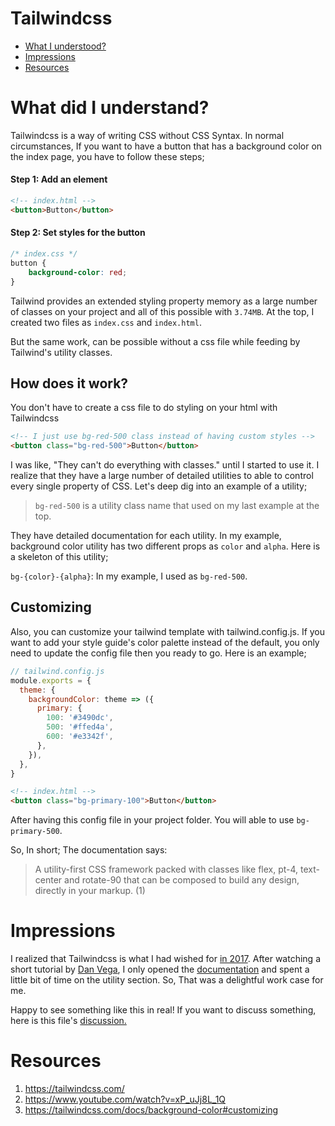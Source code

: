 # Tailwindcss
* [What I understood?](#what-I-understood)
* [Impressions](#impressions)
* [Resources](#resources)

# What did I understand?
Tailwindcss is a way of writing CSS without CSS Syntax.  In normal circumstances, If you want to have a button that has a background color on the index page, you have to follow these steps;

#### Step 1: Add an element
```html
<!-- index.html -->
<button>Button</button>
```
#### Step 2: Set styles for the button
```css
/* index.css */
button {
	background-color: red;
}
```
Tailwind provides an extended styling property memory as a large number of classes on your project and all of this possible with `3.74MB`. At the top, I created two files as `index.css` and `index.html`. 

But the same work, can be possible without a css file while feeding by Tailwind's utility classes. 

## How does it work?
You don't have to create a css file to do styling on your html with Tailwindcss 
```html
<!-- I just use bg-red-500 class instead of having custom styles -->
<button class="bg-red-500">Button</button>
```
I was like, "They can't do everything with classes." until I started to use it. I realize that they have a large number of detailed utilities to able to control every single property of CSS. Let's deep dig into an example of a utility;

>  `bg-red-500` is a utility class name that used on my last example at the top. 

They have detailed documentation for each utility. In my example, background color utility has two different props as `color` and `alpha`. Here is a skeleton of this utility;

`bg-{color}-{alpha}`: In my example, I used as `bg-red-500`.

## Customizing
Also, you can customize your tailwind template with tailwind.config.js. If you want to add your style guide's color palette instead of the default, you only need to update the config file then you ready to go. Here is an example;
```js
// tailwind.config.js
module.exports = {
  theme: {
    backgroundColor: theme => ({
      primary: {
        100: '#3490dc',
        500: '#ffed4a',
        600: '#e3342f',
      },
    }),
  },
}
```
```html
<!-- index.html -->
<button class="bg-primary-100">Button</button>
```
After having this config file in your project folder. You will able to use `bg-primary-500`. 

So, In short; The documentation says:

> A utility-first CSS framework packed with classes like flex, pt-4, text-center and rotate-90 that can be composed to build any design, directly in your markup. (1)

# Impressions
I realized that Tailwindcss is what I had wished for [in 2017](https://github.com/volcanioo/Muesnet-CSS-Framework#grid-system-in-percent "in 2017"). After watching a short tutorial by [Dan Vega](https://www.youtube.com/watch?v=xP_uJj8L_1Q "Dan Vega"), I only opened the [documentation](https://tailwindcss.com/docs/ "documentation") and spent a little bit of time on the utility section. So, That was a delightful work case for me.  

Happy to see something like this in real! If you want to discuss something, here is this file's [discussion.](https://github.com/volcanioo/volcanioo/discussions/2)

# Resources

1. https://tailwindcss.com/
2. https://www.youtube.com/watch?v=xP_uJj8L_1Q
3. https://tailwindcss.com/docs/background-color#customizing

